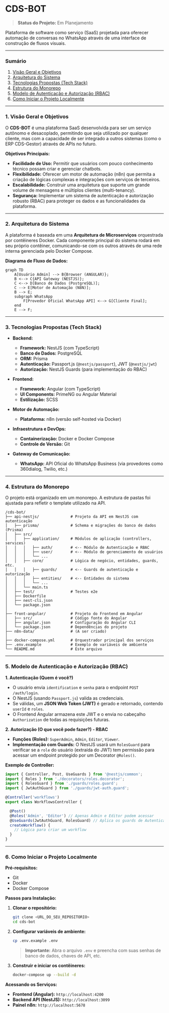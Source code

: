 # CDS-BOT

> **Status do Projeto:** Em Planejamento

Plataforma de software como serviço (SaaS) projetada para oferecer automação de conversas no WhatsApp através de uma interface de construção de fluxos visuais.

---

### Sumário
1. [Visão Geral e Objetivos](#1-visão-geral-e-objetivos)
2. [Arquitetura do Sistema](#2-arquitetura-do-sistema)
3. [Tecnologias Propostas (Tech Stack)](#3-tecnologias-propostas-tech-stack)
4. [Estrutura do Monorepo](#4-estrutura-do-monorepo)
5. [Modelo de Autenticação e Autorização (RBAC)](#5-modelo-de-autenticação-e-autorização-rbac)
6. [Como Iniciar o Projeto Localmente](#6-como-iniciar-o-projeto-localmente)

---

### 1. Visão Geral e Objetivos

O **CDS-BOT** é uma plataforma SaaS desenvolvida para ser um serviço autônomo e desacoplado, permitindo que seja utilizado por qualquer cliente, mas com a capacidade de ser integrado a outros sistemas (como o ERP CDS-Gestor) através de APIs no futuro.

**Objetivos Principais:**
- **Facilidade de Uso:** Permitir que usuários com pouco conhecimento técnico possam criar e gerenciar chatbots.
- **Flexibilidade:** Oferecer um motor de automação (n8n) que permita a criação de lógicas complexas e integrações com serviços de terceiros.
- **Escalabilidade:** Construir uma arquitetura que suporte um grande volume de mensagens e múltiplos clientes (multi-tenancy).
- **Segurança:** Implementar um sistema de autenticação e autorização robusto (RBAC) para proteger os dados e as funcionalidades da plataforma.

---

### 2. Arquitetura do Sistema

A plataforma é baseada em uma **Arquitetura de Microserviços** orquestrada por contêineres Docker. Cada componente principal do sistema rodará em seu próprio contêiner, comunicando-se com os outros através de uma rede interna gerenciada pelo Docker Compose.

**Diagrama de Fluxo de Dados:**

```mermaid
graph TD
    A[Usuário Admin] --> B{Browser (ANGULAR)};
    B <--> C{API Gateway (NESTJS)};
    C <--> D[Banco de Dados (PostgreSQL)];
    C --> E[Motor de Automação (N8N)];
    B --> E;
    subgraph WhatsApp
        F[Provedor Oficial WhatsApp API] <--> G[Cliente Final];
    end
    E --> F;
```

---

### 3. Tecnologias Propostas (Tech Stack)

* **Backend:**
    * **Framework:** NestJS (com TypeScript)
    * **Banco de Dados:** PostgreSQL
    * **ORM:** Prisma
    * **Autenticação:** Passport.js (`@nestjs/passport`), JWT (`@nestjs/jwt`)
    * **Autorização:** NestJS Guards (para implementação do RBAC)

* **Frontend:**
    * **Framework:** Angular (com TypeScript)
    * **UI Components:** PrimeNG ou Angular Material
    * **Estilização:** SCSS

* **Motor de Automação:**
    * **Plataforma:** n8n (versão self-hosted via Docker)

* **Infraestrutura e DevOps:**
    * **Containerização:** Docker e Docker Compose
    * **Controle de Versão:** Git

* **Gateway de Comunicação:**
    * **WhatsApp:** API Oficial do WhatsApp Business (via provedores como 360dialog, Twilio, etc.)


---

### 4. Estrutura do Monorepo

O projeto está organizado em um monorepo. A estrutura de pastas foi ajustada para refletir o template utilizado na API.

```
/cds-bot/
├── api-nestjs/              # Projeto da API em NestJS com autenticação
│   ├── prisma/              # Schema e migrações do banco de dados (Prisma)
│   ├── src/
│   │   ├── application/     # Módulos de aplicação (controllers, services)
│   │   │   ├── auth/        # <-- Módulo de Autenticação e RBAC
│   │   │   ├── user/        # <-- Módulo de gerenciamento de usuários
│   │   │   └── ...
│   │   ├── core/            # Lógica de negócio, entidades, guards, etc.
│   │   │   ├── guards/      # <-- Guards de autenticação e autorização
│   │   │   ├── entities/    # <-- Entidades do sistema
│   │   │   └── ...
│   │   └── main.ts
│   ├── test/                # Testes e2e
│   ├── Dockerfile
│   ├── nest-cli.json
│   └── package.json
│
├── front-angular/           # Projeto do Frontend em Angular
│   ├── src/                 # Código fonte do Angular
│   ├── angular.json         # Configuração do Angular CLI
│   └── package.json         # Dependências do projeto
├── n8n-data/                # (A ser criado)
│
├── docker-compose.yml       # Orquestrador principal dos serviços
├── .env.example             # Exemplo de variáveis de ambiente
└── README.md                # Este arquivo
```

---

### 5. Modelo de Autenticação e Autorização (RBAC)

**1. Autenticação (Quem é você?)**
- O usuário envia `identification` e `senha` para o endpoint `POST /auth/login`.
- O NestJS (usando `Passport.js`) valida as credenciais.
- Se válidas, um **JSON Web Token (JWT)** é gerado e retornado, contendo `userId` e `roles`.
- O Frontend Angular armazena este JWT e o envia no cabeçalho `Authorization` de todas as requisições futuras.

**2. Autorização (O que você pode fazer?) - RBAC**
- **Funções (Roles):** `SuperAdmin`, `Admin`, `Editor`, `Viewer`.
- **Implementação com Guards:** O NestJS usará um `RolesGuard` para verificar se a `role` do usuário (extraída do JWT) tem permissão para acessar um endpoint protegido por um Decorator `@Roles()`.

**Exemplo de Controller:**
```typescript
import { Controller, Post, UseGuards } from '@nestjs/common';
import { Roles } from './decorators/roles.decorator';
import { RolesGuard } from './guards/roles.guard';
import { JwtAuthGuard } from './guards/jwt-auth.guard';

@Controller('workflows')
export class WorkflowsController {

  @Post()
  @Roles('Admin', 'Editor') // Apenas Admin e Editor podem acessar
  @UseGuards(JwtAuthGuard, RolesGuard) // Aplica os guards de Autenticação e Autorização
  createWorkflow() {
    // Lógica para criar um workflow
  }
}
```

---

### 6. Como Iniciar o Projeto Localmente

**Pré-requisitos:**

  - Git
  - Docker
  - Docker Compose

**Passos para Instalação:**

1.  **Clonar o repositório:**

    ```bash
    git clone <URL_DO_SEU_REPOSITORIO>
    cd cds-bot
    ```

2.  **Configurar variáveis de ambiente:**

    ```bash
    cp .env.example .env
    ```

    > **Importante:** Abra o arquivo `.env` e preencha com suas senhas de banco de dados, chaves de API, etc.

3.  **Construir e iniciar os contêineres:**

    ```bash
    docker-compose up --build -d
    ```

**Acessando os Serviços:**

  - **Frontend (Angular):** `http://localhost:4200`
  - **Backend API (NestJS):** `http://localhost:3099`
  - **Painel n8n:** `http://localhost:5678`

<!-- end list -->